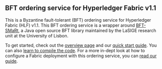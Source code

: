 ## BFT ordering service for Hyperledger Fabric v1.1

This is a Byzantine fault-tolerant (BFT) ordering service for Hyperledger Fabric (HLF) v1.1. This BFT ordering service is a wrapper around [BFT-SMaRt](https://github.com/bft-smart/library), a Java open source BFT library maintained by the LaSIGE research unit at the University of Lisbon. 

To get started, check out the [overview page](https://github.com/bft-smart/fabric-orderingservice/wiki/Overview) and our [quick start guide](https://github.com/bft-smart/fabric-orderingservice/wiki/Quick-Start-v1.1). You can also [learn to compile the code](https://github.com/bft-smart/fabric-orderingservice/wiki/Compiling). For a more in-dept look at how to configure a Fabric deployment with this ordering service, you can [read our guide](https://github.com/bft-smart/fabric-orderingservice/wiki/Configuring-a-Fabric-deployment-v1.1).
